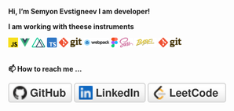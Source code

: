 **Hi, I’m Semyon Evstigneev I am developer!**

**I am working with theese instruments**  

<code><img height="20" src="img/js.svg"></code>
<code><img height="20" src="img/vue.svg"></code>
<code><img height="20" src="img/nuxt.svg"></code>
<code><img height="20" src="img/ts.svg"></code>
<code><img height="20" src="img/git.svg"></code>
<code><img height="20" src="img/webpack.svg"></code>
<code><img height="20" src="img/figma.svg"></code>
<code><img height="20" src="img/sass.svg"></code>
<code><img height="20" src="img/babel.svg"></code>
<code><img height="20" src="img/git.svg"></code>
</br></br>


**📫 How to reach me ...** 
<p align="left">
	<a href="https://github.com/Sevser"><img src="img/github.svg" alt="GitHub"></a>
	<a href="https://www.linkedin.com/in/semyon-evstigneev-981a73164"><img src="img/linkedin.svg" alt="LinkedIn"></a>
	<a href="https://www.linkedin.com/in/semyon-evstigneev-981a73164"><img src="img/leetcode.svg" alt="LeetCode"></a>
</p></br>
</br>